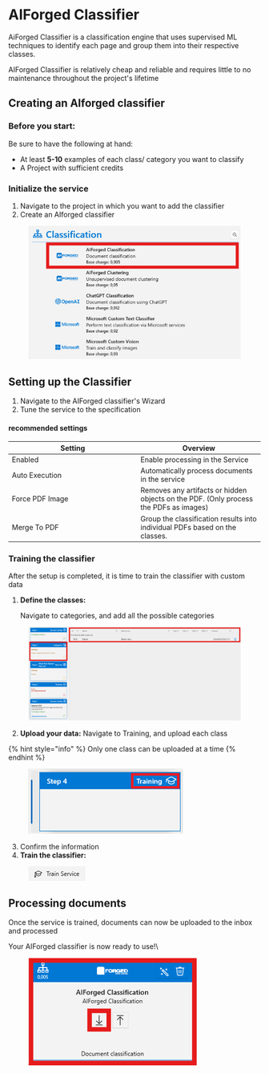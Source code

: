 # AIForged Classifier

AiForged Classifier is a classification engine that uses supervised ML techniques to identify each page and group them into their respective classes.

AIForged Classifier is relatively cheap and reliable and requires little to no maintenance throughout the project's lifetime

## Creating an AIforged classifier

### Before you start:

Be sure to have the following at hand:

* At least **5-10** examples of each class/ category you want to classify
* A Project with sufficient credits&#x20;

### Initialize the service

1. Navigate to the project in which you want to add the classifier
2. Create an AIforged classifier

<figure><img src="../../.gitbook/assets/image (53).png" alt=""><figcaption></figcaption></figure>

## Setting up the Classifier

1. Navigate to the AIForged classifier's Wizard
2. Tune the service to the specification

#### recommended settings

<table><thead><tr><th width="243">Setting</th><th>Overview</th></tr></thead><tbody><tr><td>Enabled</td><td>Enable processing in the Service</td></tr><tr><td>Auto Execution</td><td>Automatically process documents in the service</td></tr><tr><td>Force PDF Image</td><td>Removes any artifacts or hidden objects on the PDF. (Only process the PDFs as images)</td></tr><tr><td>Merge To PDF</td><td>Group the classification results into individual PDFs based on the classes.</td></tr></tbody></table>

### Training the classifier

After the setup is completed, it is time to train the classifier with custom data

1.  **Define the classes:**&#x20;

    Navigate to categories, and add all the possible categories

<figure><img src="../../.gitbook/assets/image (42).png" alt=""><figcaption></figcaption></figure>

2. **Upload your data:** Navigate to Training, and upload each class&#x20;

{% hint style="info" %}
Only one class can be uploaded at a time
{% endhint %}

<figure><img src="../../.gitbook/assets/image (44).png" alt=""><figcaption></figcaption></figure>

3. Confirm the information
4. **Train the classifier:**

<figure><img src="../../.gitbook/assets/image (46).png" alt=""><figcaption></figcaption></figure>

## Processing documents

Once the service is trained, documents can now be uploaded to the inbox and processed  &#x20;

Your AIForged classifier is now ready to use!\


<figure><img src="../../.gitbook/assets/image (48).png" alt=""><figcaption></figcaption></figure>

